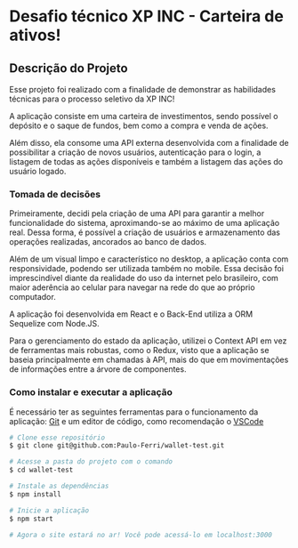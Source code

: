 # Desafio técnico XP INC - Carteira de ativos! 

## Descrição do Projeto
<p>Esse projeto foi realizado com a finalidade de demonstrar as habilidades técnicas para o processo seletivo da XP INC!</p>
<p>A aplicação consiste em uma carteira de investimentos, sendo possível o depósito e o saque de fundos, bem como a compra e venda de ações.</p>
<p>Além disso, ela consome uma API externa desenvolvida com a finalidade de possibilitar a criação de novos usuários, autenticação para o login, a listagem de todas as ações disponíveis e também a listagem das ações do usuário logado.</p>

### Tomada de decisões
<p>Primeiramente, decidi pela criação de uma API para garantir a melhor funcionalidade do sistema, aproximando-se ao máximo de uma aplicação real. Dessa forma, é possível a criação de usuários e armazenamento das operações realizadas, ancorados ao banco de dados.</p>
<p>Além de um visual limpo e característico no desktop, a aplicação conta com responsividade, podendo ser utilizada também no mobile. Essa decisão foi imprescindível diante da realidade do uso da internet pelo brasileiro, com maior aderência ao celular para navegar na rede do que ao próprio computador.</p>
<p>A aplicação foi desenvolvida em React e o Back-End utiliza a ORM Sequelize com Node.JS.</p>
<p>Para o gerenciamento do estado da aplicação, utilizei o Context API em vez de ferramentas mais robustas, como o Redux, visto que a aplicação se baseia principalmente em chamadas à API, mais do que em movimentações de informações entre a árvore de componentes.</p>

### Como instalar e executar a aplicação

É necessário ter as seguintes ferramentas para o funcionamento da aplicação:
[Git](https://git-scm.com) e um editor de código, como recomendação o [VSCode](https://code.visualstudio.com/)

```bash
# Clone esse repositório
$ git clone git@github.com:Paulo-Ferri/wallet-test.git

# Acesse a pasta do projeto com o comando
$ cd wallet-test

# Instale as dependências
$ npm install

# Inicie a aplicação
$ npm start

# Agora o site estará no ar! Você pode acessá-lo em localhost:3000
```
